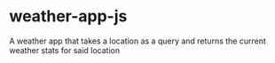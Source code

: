 # weather-app-js
A weather app that takes a location as a query and returns the current weather stats for said location
